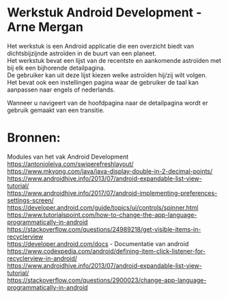 # Werkstuk Android Development - Arne Mergan
Het werkstuk is een Android applicatie die een overzicht biedt van dichtsbijzijnde astroïden in de buurt van een planeet.  
Het werkstuk bevat een lijst van de recentste en aankomende astroïden met bij elk een bijhorende detailpagina.  
De gebruiker kan uit deze lijst kiezen welke astroïden hij/zij wilt volgen.  
Het bevat ook een instellingen pagina waar de gebruiker de taal kan aanpassen naar engels of nederlands.  

Wanneer u navigeert van de hoofdpagina naar de detailpagina wordt er gebruik gemaakt van een transitie.

# Bronnen:
Modules van het vak Android Development
https://antonioleiva.com/swiperefreshlayout/  
https://www.mkyong.com/java/java-display-double-in-2-decimal-points/  
https://www.androidhive.info/2013/07/android-expandable-list-view-tutorial/  
https://www.androidhive.info/2017/07/android-implementing-preferences-settings-screen/ 
https://developer.android.com/guide/topics/ui/controls/spinner.html  
https://www.tutorialspoint.com/how-to-change-the-app-language-programmatically-in-android  
https://stackoverflow.com/questions/24989218/get-visible-items-in-recyclerview  
https://developer.android.com/docs - Documentatie van android  
https://www.codexpedia.com/android/defining-item-click-listener-for-recyclerview-in-android/  
https://www.androidhive.info/2013/07/android-expandable-list-view-tutorial/  
https://stackoverflow.com/questions/2900023/change-app-language-programmatically-in-android  
